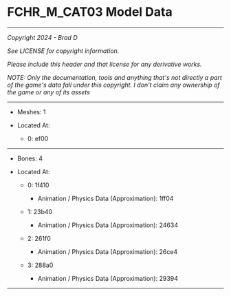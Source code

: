 # FCHR_M_CAT03 Model Data

---

*Copyright 2024 - Brad D*

*See LICENSE for copyright information.*

*Please include this header and that license for any derivative works.*

*NOTE: Only the documentation, tools and anything that's not directly a part of the game's data fall under this copyright. I don't claim any ownership of the game or any of its assets*

---

* Meshes: 1

* Located At:

  * 0: ef00

---

* Bones: 4

* Located At:

  * 0: 1f410

    * Animation / Physics Data (Approximation): 1ff04

  * 1: 23b40

    * Animation / Physics Data (Approximation): 24634

  * 2: 261f0

    * Animation / Physics Data (Approximation): 26ce4

  * 3: 288a0

    * Animation / Physics Data (Approximation): 29394

---

